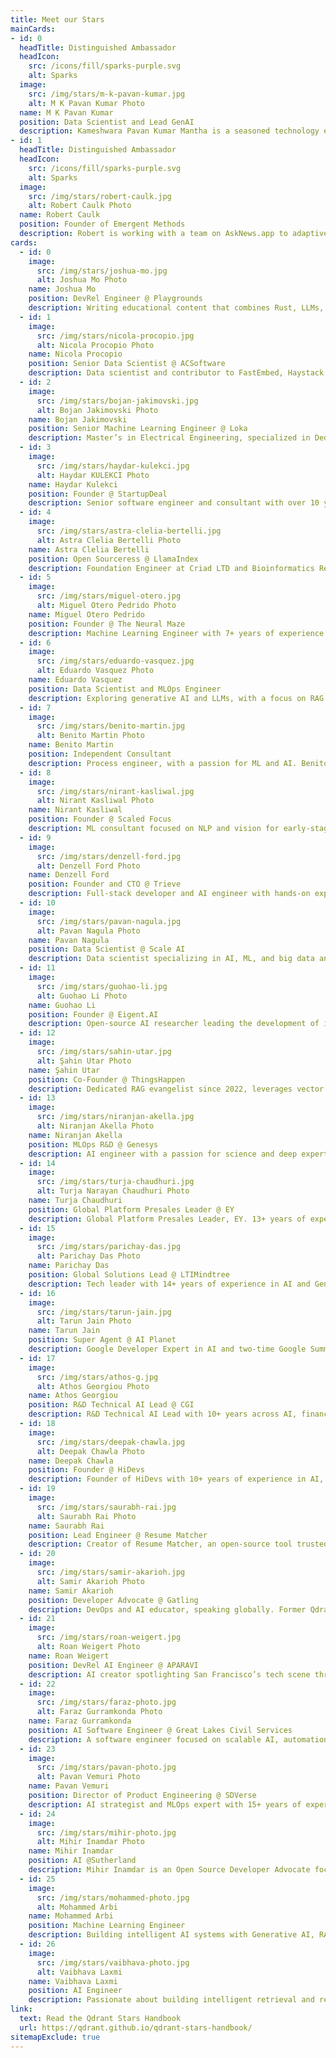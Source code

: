 ```yaml
---
title: Meet our Stars
mainCards:
- id: 0
  headTitle: Distinguished Ambassador
  headIcon:
    src: /icons/fill/sparks-purple.svg
    alt: Sparks
  image:
    src: /img/stars/m-k-pavan-kumar.jpg
    alt: M K Pavan Kumar Photo
  name: M K Pavan Kumar
  position: Data Scientist and Lead GenAI
  description: Kameshwara Pavan Kumar Mantha is a seasoned technology expert with +14 years of extensive experience in full stack development, cloud solutions, and AI.
- id: 1
  headTitle: Distinguished Ambassador
  headIcon:
    src: /icons/fill/sparks-purple.svg
    alt: Sparks
  image:
    src: /img/stars/robert-caulk.jpg
    alt: Robert Caulk Photo
  name: Robert Caulk
  position: Founder of Emergent Methods
  description: Robert is working with a team on AskNews.app to adaptively enrich, index, and report on over 1 million news articles per day
cards:
  - id: 0
    image:
      src: /img/stars/joshua-mo.jpg
      alt: Joshua Mo Photo
    name: Joshua Mo
    position: DevRel Engineer @ Playgrounds
    description: Writing educational content that combines Rust, LLMs, and Qdrant to create demos for AI assisted applications. Primary maintainer and contributor to Rig.
  - id: 1
    image:
      src: /img/stars/nicola-procopio.jpg
      alt: Nicola Procopio Photo
    name: Nicola Procopio
    position: Senior Data Scientist @ ACSoftware
    description: Data scientist and contributor to FastEmbed, Haystack, and Cheshire Cat A.I., powered by Qdrant. Active in open source since 2009, sharing insights through talks and tutorials.
  - id: 2
    image:
      src: /img/stars/bojan-jakimovski.jpg
      alt: Bojan Jakimovski Photo
    name: Bojan Jakimovski
    position: Senior Machine Learning Engineer @ Loka
    description: Master’s in Electrical Engineering, specialized in Dedicated Computer Systems. Passionate about technology and excited to showcase Qdrant’s capabilities as a vector database.
  - id: 3
    image:
      src: /img/stars/haydar-kulekci.jpg
      alt: Haydar KULEKCI Photo
    name: Haydar Kulekci
    position: Founder @ StartupDeal
    description: Senior software engineer and consultant with over 10 years of experience in data management, processing, and software development. Creator of the PHP Client for Qdrant.
  - id: 4
    image:
      src: /img/stars/astra-clelia-bertelli.jpg
      alt: Astra Clelia Bertelli Photo
    name: Astra Clelia Bertelli
    position: Open Sourceress @ LlamaIndex
    description: Foundation Engineer at Criad LTD and Bioinformatics Researcher at the Natural History Museum Vienna. Writes about AI, tech, the environment, and biology, using Qdrant for vector search.
  - id: 5
    image:
      src: /img/stars/miguel-otero.jpg
      alt: Miguel Otero Pedrido Photo
    name: Miguel Otero Pedrido
    position: Founder @ The Neural Maze
    description: Machine Learning Engineer with 7+ years of experience. Creates in-depth tutorials and courses on building AI applications from scratch, and loves Qdrant for vector search.
  - id: 6
    image:
      src: /img/stars/eduardo-vasquez.jpg
      alt: Eduardo Vasquez Photo
    name: Eduardo Vasquez
    position: Data Scientist and MLOps Engineer
    description: Exploring generative AI and LLMs, with a focus on RAG workflows and fine-tuning. Shares practical insights on YouTube, backed by an MSc in Statistics and Data Science.
  - id: 7
    image:
      src: /img/stars/benito-martin.jpg
      alt: Benito Martin Photo
    name: Benito Martin
    position: Independent Consultant 
    description: Process engineer, with a passion for ML and AI. Benito developed and documented multiple MLOps and LLM projects using Qdrant.
  - id: 8
    image:
      src: /img/stars/nirant-kasliwal.jpg
      alt: Nirant Kasliwal Photo
    name: Nirant Kasliwal
    position: Founder @ Scaled Focus
    description: ML consultant focused on NLP and vision for early-stage products. Author of an NLP book endorsed in Stanford’s CS230, and creator of FastEmbed at Qdrant.
  - id: 9
    image:
      src: /img/stars/denzell-ford.jpg
      alt: Denzell Ford Photo
    name: Denzell Ford
    position: Founder and CTO @ Trieve
    description: Full-stack developer and AI engineer with hands-on experience in LLMs, vision models, and scalable systems. Has been using Qdrant since late 2022 and is passionate about supporting the Qdrant community.
  - id: 10
    image:
      src: /img/stars/pavan-nagula.jpg
      alt: Pavan Nagula Photo
    name: Pavan Nagula
    position: Data Scientist @ Scale AI
    description: Data scientist specializing in AI, ML, and big data analytics. Loves experimenting with new technologies in the AI and ML space. Building and sharing his projects using Qdrant.
  - id: 11
    image:
      src: /img/stars/guohao-li.jpg
      alt: Guohao Li Photo
    name: Guohao Li
    position: Founder @ Eigent.AI
    description: Open-source AI researcher leading the development of intelligent agents that can perceive, learn, communicate, reason, and act with CAMEL-AI, powered by Qdrant.
  - id: 12
    image:
      src: /img/stars/sahin-utar.jpg
      alt: Şahin Utar Photo
    name: Şahin Utar
    position: Co-Founder @ ThingsHappen
    description: Dedicated RAG evangelist since 2022, leverages vector databases in his startups as an early GenAI adopter. Now using Qdrant and RAG to simplify complex consumer challenges.
  - id: 13
    image:
      src: /img/stars/niranjan-akella.jpg
      alt: Niranjan Akella Photo
    name: Niranjan Akella
    position: MLOps R&D @ Genesys
    description: AI engineer with a passion for science and deep expertise in deploying LLMs, diffusion, and vision models at scale. 
  - id: 14
    image:
      src: /img/stars/turja-chaudhuri.jpg
      alt: Turja Narayan Chaudhuri Photo
    name: Turja Chaudhuri
    position: Global Platform Presales Leader @ EY
    description: Global Platform Presales Leader, EY. 13+ years of experience in the IT Industry across Samsung, PwC, EY, and Accenture.
  - id: 15
    image:
      src: /img/stars/parichay-das.jpg
      alt: Parichay Das Photo
    name: Parichay Das
    position: Global Solutions Lead @ LTIMindtree
    description: Tech leader with 14+ years of experience in AI and GenAI, helping global clients drive innovation through strategy, architecture, and data.
  - id: 16
    image:
      src: /img/stars/tarun-jain.jpg
      alt: Tarun Jain Photo
    name: Tarun Jain
    position: Super Agent @ AI Planet
    description: Google Developer Expert in AI and two-time Google Summer of Code contributor (Red Hen Lab and caMicroscope). Creates educational AI content on YouTube and regularly speaks at tech events.
  - id: 17
    image:
      src: /img/stars/athos-g.jpg
      alt: Athos Georgiou Photo
    name: Athos Georgiou
    position: R&D Technical AI Lead @ CGI
    description: R&D Technical AI Lead with 10+ years across AI, finance, academia, and energy. Open-source contributor and a track record in AI product development, training.
  - id: 18
    image:
      src: /img/stars/deepak-chawla.jpg
      alt: Deepak Chawla Photo
    name: Deepak Chawla
    position: Founder @ HiDevs
    description: Founder of HiDevs with 10+ years of experience in AI, ML, and GenAI. Has mentored over 3,000 students, led 50+ webinars and workshops, teaching vector search and RAG using Qdrant.
  - id: 19
    image:
      src: /img/stars/saurabh-rai.jpg
      alt: Saurabh Rai Photo
    name: Saurabh Rai
    position: Lead Engineer @ Resume Matcher
    description: Creator of Resume Matcher, an open-source tool trusted by 30K+ users worldwide to optimize resumes for ATS and real-world roles, powered by Qdrant.
  - id: 20
    image:
      src: /img/stars/samir-akarioh.jpg
      alt: Samir Akarioh Photo
    name: Samir Akarioh
    position: Developer Advocate @ Gatling
    description: DevOps and AI educator, speaking globally. Former Qdrant support engineer, now creating educational content that often features real-world use of vector search.
  - id: 21
    image:
      src: /img/stars/roan-weigert.jpg
      alt: Roan Weigert Photo
    name: Roan Weigert
    position: DevRel AI Engineer @ APARAVI
    description: AI creator spotlighting San Francisco’s tech scene through interviews with leading founders, investors, and experts. Shares videos on AI innovation AI innovation with Qdrant as the vector DB.
  - id: 22
    image:
      src: /img/stars/faraz-photo.jpg
      alt: Faraz Gurramkonda Photo
    name: Faraz Gurramkonda
    position: AI Software Engineer @ Great Lakes Civil Services 
    description: A software engineer focused on scalable AI, automation, and developer tools. Founder of Xautomation and creator of VRTestSniffer (ASE 2025).
  - id: 23
    image:
      src: /img/stars/pavan-photo.jpg
      alt: Pavan Vemuri Photo
    name: Pavan Vemuri
    position: Director of Product Engineering @ SDVerse
    description: AI strategist and MLOps expert with 15+ years of experience in software-defined vehicles and scalable systems. Specialized in Gen AI, digital transformation, and vector database solutions.
  - id: 24
    image:
      src: /img/stars/mihir-photo.jpg
      alt: Mihir Inamdar Photo
    name: Mihir Inamdar
    position: AI @Sutherland
    description: Mihir Inamdar is an Open Source Developer Advocate focused on scalable AI, generative models, and vector database–powered RAG systems.
  - id: 25
    image:
      src: /img/stars/mohammed-photo.jpg
      alt: Mohammed Arbi
    name: Mohammed Arbi
    position: Machine Learning Engineer
    description: Building intelligent AI systems with Generative AI, RAG, MLOps, and Qdrant. Active GDG mentor, sharing knowledge and supporting the developer community.
  - id: 26
    image:
      src: /img/stars/vaibhava-photo.jpg
      alt: Vaibhava Laxmi
    name: Vaibhava Laxmi
    position: AI Engineer
    description: Passionate about building intelligent retrieval and reasoning systems using Knowledge Graphs, Ontologies, Vector Databases, and Large Language Models.
link:
  text: Read the Qdrant Stars Handbook
  url: https://qdrant.github.io/qdrant-stars-handbook/
sitemapExclude: true
---
```


